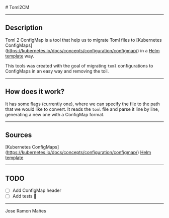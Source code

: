 # Toml2CM

---

## Description
Toml 2 ConfigMap is a tool that help us to migrate Toml files to [Kubernetes
ConfigMaps] (https://kubernetes.io/docs/concepts/configuration/configmap/) in a 
[Helm template](https://helm.sh/docs/chart_best_practices/templates/) way.

This tools was created with the goal of migrating `toml` configurations to
ConfigMaps in an easy way and removing the toil.

---

## How does it work?

It has some flags (currently one), where we can specify the file to the path
that we would like to convert.
It reads the `toml` file and parse it line by line, generating a new one with
a ConfigMap format.

---

## Sources

[Kubernetes ConfigMaps] (https://kubernetes.io/docs/concepts/configuration/configmap/)
[Helm template](https://helm.sh/docs/chart_best_practices/templates/)

---

## TODO

- [ ] Add ConfigMap header
- [ ] Add tests 👀

---

Jose Ramon Mañes
